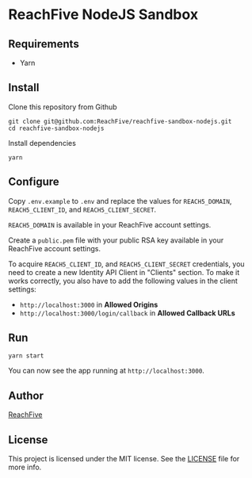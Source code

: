 # ReachFive NodeJS Sandbox

## Requirements

 * Yarn

## Install

Clone this repository from Github

    git clone git@github.com:ReachFive/reachfive-sandbox-nodejs.git
    cd reachfive-sandbox-nodejs

Install dependencies

    yarn

## Configure

Copy `.env.example` to `.env` and replace the values for `REACH5_DOMAIN`, `REACH5_CLIENT_ID`, and `REACH5_CLIENT_SECRET`.

`REACH5_DOMAIN` is available in your ReachFive account settings.

Create a `public.pem` file with your public RSA key available in your ReachFive account settings.

To acquire `REACH5_CLIENT_ID`, and `REACH5_CLIENT_SECRET` credentials, you need to create a new Identity API Client in "Clients" section.
To make it works correctly, you also have to add the following values in the client settings:
 * `http://localhost:3000` in **Allowed Origins**
 * `http://localhost:3000/login/callback` in **Allowed Callback URLs**

## Run

    yarn start

You can now see the app running at `http://localhost:3000`.

## Author

[ReachFive](https://reach5.co)

## License

This project is licensed under the MIT license. See the [LICENSE](LICENSE) file for more info.

